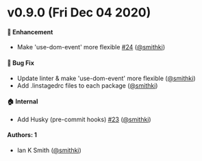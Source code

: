 # v0.9.0 (Fri Dec 04 2020)

#### 🚀 Enhancement

- Make 'use-dom-event' more flexible [#24](https://github.com/smithki/usable-react/pull/24) ([@smithki](https://github.com/smithki))

#### 🐛 Bug Fix

- Update linter & make 'use-dom-event' more flexible ([@smithki](https://github.com/smithki))
- Add .linstagedrc files to each package ([@smithki](https://github.com/smithki))

#### 🏠 Internal

- Add Husky (pre-commit hooks) [#23](https://github.com/smithki/usable-react/pull/23) ([@smithki](https://github.com/smithki))

#### Authors: 1

- Ian K Smith ([@smithki](https://github.com/smithki))
